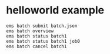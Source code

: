 # helloworld example

```
ems batch submit batch.json
ems batch overview
ems batch status batch1
ems batch status batch1 job0
ems batch cancel batch1
```